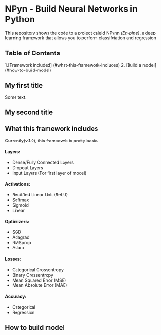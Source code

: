 # NPyn - Build Neural Networks in Python
This repository shows the code to a project caleld NPynn <i>(En-pine)</i>, a deep learning framework that allows you to perform classifciation and regression

## Table of Contents
1.[Framework included] (#what-this-framework-includes)
2. [Build a model] (#how-to-build-model)

## My first title
Some text.
## My second title
## What this framework includes 
Currently(v.1.0), this frameowrk is pretty basic. 
#### Layers:
 - Dense/Fully Connected Layers
 - Dropout Layers
 - Input Layers (For first layer of model)
#### Activations: 
- Rectified Linear Unit (ReLU)
- Softmax
- Sigmoid
- Linear
#### Optimizers:
 - SGD
 - Adagrad
 - RMSprop
 - Adam
#### Losses:
 - Categorical Crossentropy
 - Binary Crossentropy
 - Mean Squared Error (MSE)
 - Mean Absolute Error (MAE)
#### Accuracy:
 - Categorical
 - Regression


## How to build model
 
 
